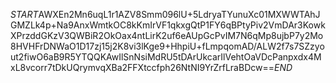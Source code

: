 $START$AWXEn2Mn6uqL1r1AZV8Smm096lU+5LdryaTYunuXc01MXWWTAhJGMZLk4p+Na9AnxWmtkOC8kKmIrVF1qkxgQtP1FY6qBPtyPiv2VmDAr3KowkXPrzddGKzV3QWBiR2OkOax4ntLirK2uf6eAUpGcPvIM7N6qMp8ujbP7y2Mo8HVHFrDNWaO1D17zj15j2K8vi3lKge9+HhpiU+fLmpqomAD/ALW2f7s7SZzyout2fiwO6aB9R5YTQQKAwIlSnNsiMdRU5tDArUkcarIlVehtOaVDcPanpxdx4MxL8vcorr7tDkUQrymvqXBa2FFXtccfph26NtNI9YrZrfLraBDcw==$END$